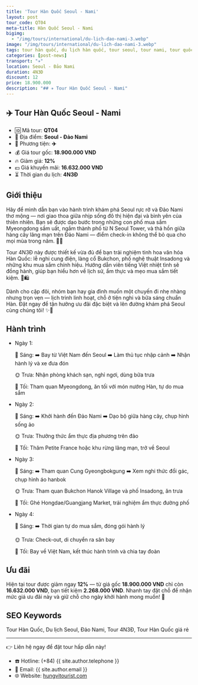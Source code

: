```yaml
---
title: 'Tour Hàn Quốc Seoul - Nami'
layout: post
tour_code: QT04
meta-title: Hàn Quốc Seoul - Nami
bigimg:
  - "/img/tours/international/du-lich-dao-nami-3.webp"
image: "/img/tours/international/du-lich-dao-nami-3.webp"
tags: tour hàn quốc, du lịch hàn quốc, tour seoul, tour nami, tour quốc tế
categories: [post-news]
transport: "✈️"
location: Seoul - Đảo Nami
duration: 4N3Đ
discount: 12
price: 18.900.000
description: "## ✈️ Tour Hàn Quốc Seoul - Nami"
---
```


## ✈️ Tour Hàn Quốc Seoul - Nami 

- 🆔 Mã tour: **QT04**
- 📍 Địa điểm: **Seoul - Đảo Nami**
- 🚗 Phương tiện: **✈️**
- 💰 Giá tour gốc: **18.900.000 VND**
- 🔥 Giảm giá: **12%**
- 💵 Giá khuyến mãi: **16.632.000 VND**
- ⏳ Thời gian du lịch: **4N3Đ**

## Giới thiệu
Hãy để mình dẫn bạn vào hành trình khám phá Seoul rực rỡ và Đảo Nami thơ mộng — nơi giao thoa giữa nhịp sống đô thị hiện đại và bình yên của thiên nhiên. Bạn sẽ được dạo bước trong những con phố mua sắm Myeongdong sầm uất, ngắm thành phố từ N Seoul Tower, và thả hồn giữa hàng cây lãng mạn trên Đảo Nami — điểm check-in không thể bỏ qua cho mọi mùa trong năm. 🌸🍂

Tour 4N3Đ này được thiết kế vừa đủ để bạn trải nghiệm tinh hoa văn hóa Hàn Quốc: lễ nghi cung điện, làng cổ Bukchon, phố nghệ thuật Insadong và những khu mua sắm chính hiệu. Hướng dẫn viên tiếng Việt nhiệt tình sẽ đồng hành, giúp bạn hiểu hơn về lịch sử, ẩm thực và mẹo mua sắm tiết kiệm. 🥢🛍️

Dành cho cặp đôi, nhóm bạn hay gia đình muốn một chuyến đi nhẹ nhàng nhưng trọn vẹn — lịch trình linh hoạt, chỗ ở tiện nghi và bữa sáng chuẩn Hàn. Đặt ngay để tận hưởng ưu đãi đặc biệt và lên đường khám phá Seoul cùng chúng tôi! ✨📲

## Hành trình
- Ngày 1:

  🌅 Sáng: ➡️ Bay từ Việt Nam đến Seoul ➡️ Làm thủ tục nhập cảnh ➡️ Nhận hành lý và xe đưa đón

  🌞 Trưa: Nhận phòng khách sạn, nghỉ ngơi, dùng bữa trưa

  🌙 Tối: Tham quan Myeongdong, ăn tối với món nướng Hàn, tự do mua sắm
- Ngày 2:

  🌅 Sáng: ➡️ Khởi hành đến Đảo Nami ➡️ Dạo bộ giữa hàng cây, chụp hình sống ảo

  🌞 Trưa: Thưởng thức ẩm thực địa phương trên đảo

  🌙 Tối: Thăm Petite France hoặc khu rừng lãng mạn, trở về Seoul
- Ngày 3:

  🌅 Sáng: ➡️ Tham quan Cung Gyeongbokgung ➡️ Xem nghi thức đổi gác, chụp hình áo hanbok

  🌞 Trưa: Tham quan Bukchon Hanok Village và phố Insadong, ăn trưa

  🌙 Tối: Ghé Hongdae/Guangjang Market, trải nghiệm ẩm thực đường phố
- Ngày 4:

  🌅 Sáng: ➡️ Thời gian tự do mua sắm, đóng gói hành lý

  🌞 Trưa: Check-out, di chuyển ra sân bay

  🌙 Tối: Bay về Việt Nam, kết thúc hành trình và chia tay đoàn

## Ưu đãi
Hiện tại tour được giảm ngay **12%** — từ giá gốc **18.900.000 VND** chỉ còn **16.632.000 VND**, bạn tiết kiệm **2.268.000 VND**. Nhanh tay đặt chỗ để nhận mức giá ưu đãi này và giữ chỗ cho ngày khởi hành mong muốn! 🎉

## SEO Keywords
Tour Hàn Quốc, Du lịch Seoul, Đảo Nami, Tour 4N3Đ, Tour Hàn Quốc giá rẻ

---

👉 Liên hệ ngay để đặt tour hấp dẫn này!

- ☎️ Hotline: (+84) {{ site.author.telephone }}
- 📧 Email: {{ site.author.email }}
- 🌐 Website: [hungvitourist.com](https://hungvitourist.com)

